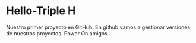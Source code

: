 # Hello-Triple H
Nuestro primer proyecto en GitHub.
En github vamos a gestionar versiones de nuestros proyectos.
Power On amigos
